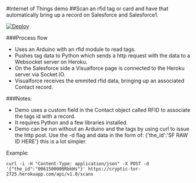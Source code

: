#Internet of Things demo
##Scan an rfid tag or card and have that automatically bring up a record on Salesforce and Salesforce1.

[![Deploy](https://www.herokucdn.com/deploy/button.png)](https://heroku.com/deploy?template=https://github.com/feliperyan/flasksocketio_heroku_button)

###Process flow
- Uses an Arduino with an rfid module to read tags.
- Pushes tag data to Python which sends a http request with the data to a Websocket server on Heroku.
- On the Salesforce side a Visualforce page is connected to the Heroku server via Socket.IO. 
- Visualforce receives the emmited rfid data, bringing up an associated Contact record.

###Notes:
- Demo uses a custom field in the Contact object called RFID to associate the tags id with a record.
- It requires Python and a few libraries installed.
- Demo can be run without an Arduino and the tags by using curl to issue the http post. Use the -d flag and data in the form of: {'the_id':'SF RAW ID HERE'} this is a lot simpler.

Example:

```
curl -i -H "Content-Type: application/json" -X POST -d '{"the_id":"0061500000RbkHs"}' https://cryptic-tor-2725.herokuapp.com/api/v1.0/scans
``` 
